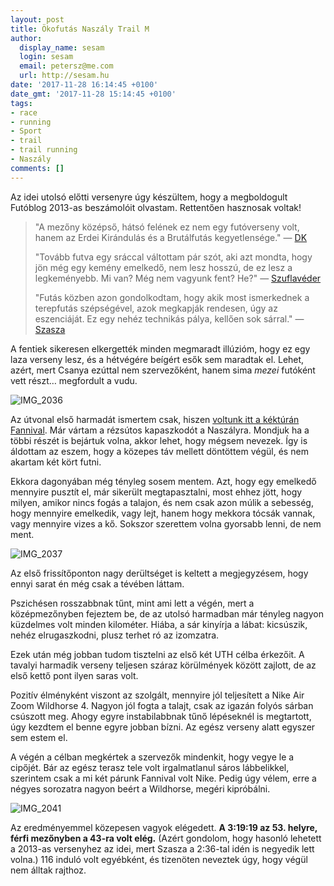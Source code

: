```yaml
---
layout: post
title: Ökofutás Naszály Trail M
author:
  display_name: sesam
  login: sesam
  email: petersz@me.com
  url: http://sesam.hu
date: '2017-11-28 16:14:45 +0100'
date_gmt: '2017-11-28 15:14:45 +0100'
tags:
- race
- running
- Sport
- trail
- trail running
- Naszály
comments: []
---
```


Az idei utolsó előtti versenyre úgy készültem, hogy a megboldogult Futóblog 2013-as beszámolóit olvastam. Rettentően hasznosak voltak!

> "A mezőny középső, hátsó felének ez nem egy futóverseny volt, hanem az Erdei Kirándulás és a Brutálfutás kegyetlensége." — [DK](http://futo.blog.hu/2013/11/27/naszaly_trail_szamomra_futhatatlan)
> 
> "Tovább futva egy sráccal váltottam pár szót, aki azt mondta, hogy jön még egy kemény emelkedő, nem lesz hosszú, de ez lesz a legkeményebb. Mi van? Még nem vagyunk fent? He?" — [Szuflavéder](http://futo.blog.hu/2013/12/01/naszaly_trail_az_idei_legnagyobb_kaland)
> 
> "Futás közben azon gondolkodtam, hogy akik most ismerkednek a terepfutás szépségével, azok megkapják rendesen, úgy az eszenciáját. Ez egy nehéz technikás pálya, kellően sok sárral." — [Szasza](http://futo.blog.hu/2013/12/02/a_harmadik_nezopont)

A fentiek sikeresen elkergették minden megmaradt illúzióm, hogy ez egy laza verseny lesz, és a hétvégére beígért esők sem maradtak el. Lehet, azért, mert Csanya ezúttal nem szervezőként, hanem sima _mezei_ futóként vett részt… megfordult a vudu.

![IMG_2036](http://sesam.hu/wp-content/uploads/2017/11/IMG_2036.jpg)

Az útvonal első harmadát ismertem csak, hiszen [voltunk itt a kéktúrán Fannival](/2017/09/01/kektura-18-cserhat). Már vártam a rézsútos kapaszkodót a Naszályra. Mondjuk ha a többi részét is bejártuk volna, akkor lehet, hogy mégsem nevezek. Így is áldottam az eszem, hogy a közepes táv mellett döntöttem végül, és nem akartam két kört futni.

Ekkora dagonyában még tényleg sosem mentem. Azt, hogy egy emelkedő mennyire pusztít el, már sikerült megtapasztalni, most ehhez jött, hogy milyen, amikor nincs fogás a talajon, és nem csak azon múlik a sebesség, hogy mennyire emelkedik, vagy lejt, hanem hogy mekkora tócsák vannak, vagy mennyire vizes a kő. Sokszor szerettem volna gyorsabb lenni, de nem ment.

![IMG_2037](http://sesam.hu/wp-content/uploads/2017/11/IMG_2037.jpg)

Az első frissítőponton nagy derültséget is keltett a megjegyzésem, hogy ennyi sarat én még csak a tévében láttam.

Pszichésen rosszabbnak tűnt, mint ami lett a végén, mert a középmezőnyben fejeztem be, de az utolsó harmadban már tényleg nagyon küzdelmes volt minden kilométer. Hiába, a sár kinyírja a lábat: kicsúszik, nehéz elrugaszkodni, plusz terhet ró az izomzatra.

Ezek után még jobban tudom tisztelni az első két UTH célba érkezőit. A tavalyi harmadik verseny teljesen száraz körülmények között zajlott, de az első kettő pont ilyen saras volt.

Pozitív élményként viszont az szolgált, mennyire jól teljesített a Nike Air Zoom Wildhorse 4. Nagyon jól fogta a talajt, csak az igazán folyós sárban csúszott meg. Ahogy egyre instabilabbnak tűnő lépéseknél is megtartott, úgy kezdtem el benne egyre jobban bízni. Az egész verseny alatt egyszer sem estem el.

A végén a célban megkértek a szervezők mindenkit, hogy vegye le a cipőjét. Bár az egész terasz tele volt irgalmatlanul sáros lábbelikkel, szerintem csak a mi két párunk Fannival volt Nike. Pedig úgy vélem, erre a négyes sorozatra nagyon beért a Wildhorse, megéri kipróbálni.

![IMG_2041](http://sesam.hu/wp-content/uploads/2017/11/IMG_2041.jpg)

Az eredményemmel közepesen vagyok elégedett. **A 3:19:19 az 53. helyre, férfi mezőnyben a 43-ra volt elég.** (Azért gondolom, hogy hasonló lehetett a 2013-as versenyhez az idei, mert Szasza a 2:36-tal idén is negyedik lett volna.) 116 induló volt egyébként, és tizenöten neveztek úgy, hogy végül nem álltak rajthoz.
